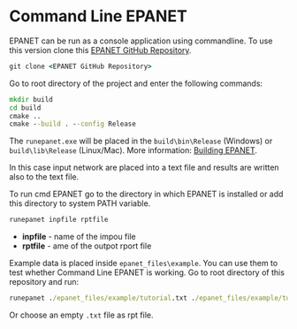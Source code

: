 # Command Line EPANET

EPANET can be run as a console application using commandline.
To use this version clone this [EPANET GitHub Repository](https://github.com/OpenWaterAnalytics/EPANET/tree/dev).

```cmd
git clone <EPANET GitHub Repository>
```

Go to root directory of the project and enter the following commands:

```cmd
mkdir build
cd build
cmake ..
cmake --build . --config Release
```

The `runepanet.exe` will be placed in the `build\bin\Release` (Windows) or `build\lib\Release` (Linux/Mac). More information: [Building EPANET](https://github.com/OpenWaterAnalytics/EPANET/blob/dev/BUILDING.md).

In this case input network are placed into a text file and results are written also to the text file.

To run cmd EPANET go to the directory in which EPANET is installed or add this directory to system PATH variable.

```cmd
runepanet inpfile rptfile
```

- **inpfile** - name of the impou file
- **rptfile** - ame of the outpot rport file

Example data is placed inside `epanet_files\example`. You can use them to test whether Command Line EPANET is working. Go to root directory of this repository and run:

```cmd
runepanet ./epanet_files/example/tutorial.txt ./epanet_files/example/tutorial_results.txt
```

Or choose an empty `.txt` file as rpt file.
